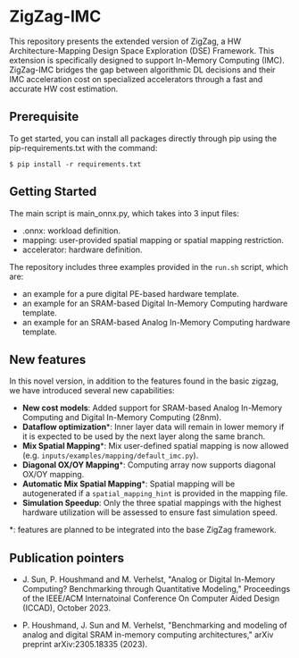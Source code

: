 # ZigZag-IMC
This repository presents the extended version of ZigZag, a HW Architecture-Mapping Design Space Exploration (DSE) Framework.
This extension is specifically designed to support In-Memory Computing (IMC).
ZigZag-IMC bridges the gap between algorithmic DL decisions and their IMC acceleration cost on specialized accelerators through a fast and accurate HW cost estimation. 

## Prerequisite

To get started, you can install all packages directly through pip using the pip-requirements.txt with the command:

`$ pip install -r requirements.txt`

## Getting Started
The main script is main_onnx.py, which takes into 3 input files:
- .onnx: workload definition.
- mapping: user-provided spatial mapping or spatial mapping restriction.
- accelerator: hardware definition.

The repository includes three examples provided in the `run.sh` script, which are:
- an example for a pure digital PE-based hardware template.
- an example for an SRAM-based Digital In-Memory Computing hardware template.
- an example for an SRAM-based Analog In-Memory Computing hardware template.



## New features
In this novel version, in addition to the features found in the basic zigzag, we have introduced several new capabilities:
- **New cost models**: Added support for SRAM-based Analog In-Memory Computing and Digital In-Memory Computing (28nm).
- **Dataflow optimization***: Inner layer data will remain in lower memory if it is expected to be used by the next layer along the same branch.
- **Mix Spatial Mapping***: Mix user-defined spatial mapping is now allowed (e.g. `inputs/examples/mapping/default_imc.py`).
- **Diagonal OX/OY Mapping***: Computing array now supports diagonal OX/OY mapping.
- **Automatic Mix Spatial Mapping***: Spatial mapping will be autogenerated if a `spatial_mapping_hint` is provided in the mapping file.
- **Simulation Speedup**: Only the three spatial mappings with the highest hardware utilization will be assessed to ensure fast simulation speed.

*: features are planned to be integrated into the base ZigZag framework.

## Publication pointers
- J. Sun, P. Houshmand and M. Verhelst, "Analog or Digital In-Memory Computing? Benchmarking through Quantitative Modeling," Proceedings of the IEEE/ACM Internatoinal Conference On Computer Aided Design (ICCAD), October 2023.

- P. Houshmand, J. Sun and M. Verhelst, "Benchmarking and modeling of analog and digital SRAM in-memory computing architectures," arXiv preprint arXiv:2305.18335 (2023).


